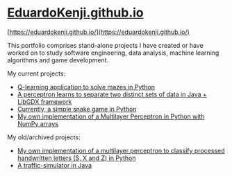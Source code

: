 # [EduardoKenji.github.io](https://eduardokenji.github.io/)

[https://eduardokenji.github.io/](https://eduardokenji.github.io/)

This portfolio comprises stand-alone projects I have created or have worked on to study software engineering, data analysis, machine learning algorithms and game development.

My current projects: 

* [Q-learning application to solve mazes in Python](https://github.com/EduardoKenji/q-learning-maze-solver)
* [A perceptron learns to separate two distinct sets of data in Java + LibGDX framework](https://github.com/EduardoKenji/perceptron-linear-solver)
* [Currently, a simple snake game in Python](https://github.com/EduardoKenji/snake-game)
* [My own implementation of a Multilayer Perceptron in Python with NumPy arrays](https://github.com/EduardoKenji/multilayer-perceptron-numpy-array)


My old/archived projects:

* [My own implementation of a multilayer perceptron to classify processed handwritten letters (S, X and Z) in Python](https://github.com/EduardoKenji/multilayer-perceptron)
* [A traffic-simulator in Java](https://github.com/EduardoKenji/traffic-simulator)

